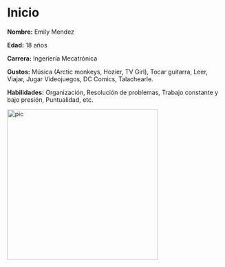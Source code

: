 # Inicio

**Nombre:** Emily Mendez

**Edad:** 18 años

**Carrera:** Ingeriería Mecatrónica

**Gustos:** Música (Arctic monkeys, Hozier, TV Girl), Tocar guitarra, Leer, Viajar, Jugar Videojuegos, DC Comics, Talachearle.

**Habilidades:** Organización, Resolución de problemas, Trabajo constante y bajo presión, Puntualidad, etc.

<img srs="../recursos/imgs/emilypic_1.jpeg" alt="pic" width="350">

